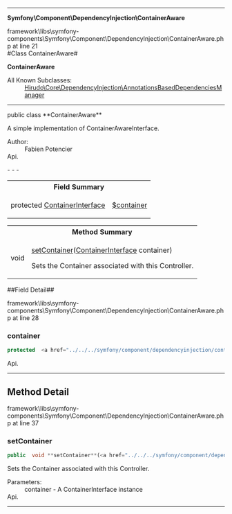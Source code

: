 - - -

**Symfony\Component\DependencyInjection\ContainerAware**
<div class="location">framework\libs\symfony-components\Symfony\Component\DependencyInjection\ContainerAware.php at line 21</div>
#Class ContainerAware#

**ContainerAware**


<dl>
<dt>All Known Subclasses:</dt>
<dd><a href="https://github.com/JeyDotC/Hirudo-docs/blob/master/hirudo/core/dependencyinjection/annotationsbaseddependenciesmanager.html">Hirudo\Core\DependencyInjection\AnnotationsBasedDependenciesManager</a> </dd>
</dl>

- - -

<p class="signature">public  class **ContainerAware**</p>

<div class="comment" id="overview_description"><p>A simple implementation of ContainerAwareInterface.</p></div>

<dl>
<dt>Author:</dt>
<dd>Fabien Potencier <fabien@symfony.com></dd>
<dt>Api.</dt>
</dl>
- - -

<table id="summary_field">
<tr><th colspan="2">Field Summary</th></tr>
<tr>
<td class="type">protected  <a href="../../../symfony/component/dependencyinjection/containerinterface.html">ContainerInterface</a></td>
<td class="description"><p class="name"><a href="#container">$container</a></p><p class="description"></p></td>
</tr>
</table>

<table id="summary_method">
<tr><th colspan="2">Method Summary</th></tr>
<tr>
<td class="type"> void</td>
<td class="description"><p class="name"><a href="#setContainer">setContainer</a>(<a href="../../../symfony/component/dependencyinjection/containerinterface.html">ContainerInterface</a> container)</p><p class="description">Sets the Container associated with this Controller.</p></td>
</tr>
</table>

##Field Detail##
<div class="location">framework\libs\symfony-components\Symfony\Component\DependencyInjection\ContainerAware.php at line 28</div>
<h3 id="container">container</h3>

```php
protected  <a href="../../../symfony/component/dependencyinjection/containerinterface.html">ContainerInterface</a>$container = EXCEPTION_ON_INVALID_REFERENCE
```
<div class="details">
<p></p><dl>
<dt>Api.</dt>
</dl>
</div>

- - -

<h2 id="detail_method">Method Detail</h2>
<div class="location">framework\libs\symfony-components\Symfony\Component\DependencyInjection\ContainerAware.php at line 37</div>
<h3 id="setContainer()">setContainer</h3>

```php
public  void **setContainer**(<a href="../../../symfony/component/dependencyinjection/containerinterface.html">ContainerInterface</a> container)
```
<div class="details">
<p>Sets the Container associated with this Controller.</p><dl>
<dt>Parameters:</dt>
<dd>container - A ContainerInterface instance</dd>
<dt>Api.</dt>
</dl>
</div>

- - -

